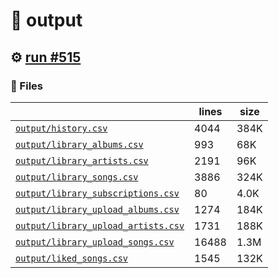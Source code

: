 # 📝  output 

## ⚙️ [run #515](https://github.com/jwenerd/ytm-dl/actions/runs/8091978400)

### 📁 Files

|                                                                         |lines|size|
|-------------------------------------------------------------------------|-----|----|
|[`output/history.csv` ](output/history.csv)                              |4044 |384K|
|[`output/library_albums.csv` ](output/library_albums.csv)                |993  |68K |
|[`output/library_artists.csv` ](output/library_artists.csv)              |2191 |96K |
|[`output/library_songs.csv` ](output/library_songs.csv)                  |3886 |324K|
|[`output/library_subscriptions.csv` ](output/library_subscriptions.csv)  |80   |4.0K|
|[`output/library_upload_albums.csv` ](output/library_upload_albums.csv)  |1274 |184K|
|[`output/library_upload_artists.csv` ](output/library_upload_artists.csv)|1731 |188K|
|[`output/library_upload_songs.csv` ](output/library_upload_songs.csv)    |16488|1.3M|
|[`output/liked_songs.csv` ](output/liked_songs.csv)                      |1545 |132K|